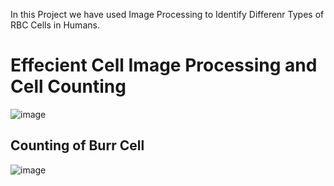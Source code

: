 In this Project we have used Image Processing to Identify Differenr Types of RBC Cells in Humans.

# Effecient Cell Image Processing and Cell  Counting
![image](https://github.com/Omkar17Coder/Digital-Image-Processing/assets/119780010/201f9f03-8f56-4c20-8688-8430add5278d)





## Counting of Burr Cell 

![image](https://github.com/Omkar17Coder/Digital-Image-Processing/assets/119780010/e3cd3555-5f36-41db-af3c-7dc2726666f5)
